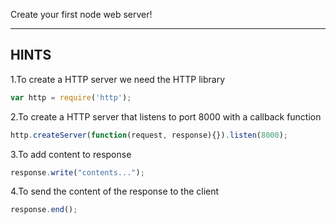Create your first node web server!

-----------------------------

## HINTS

1.To create a HTTP server we need the HTTP library
```js
var http = require('http');
```
2.To create a HTTP server that listens to port 8000 with a callback function
```js
http.createServer(function(request, response){}).listen(8000);
```
3.To add content to response
```js
response.write("contents...");
```
4.To send the content of the response to the client
```js
response.end();
```